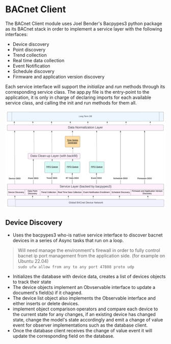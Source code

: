 # BACnet Client
The BACnet Client module uses Joel Bender's Bacpypes3 python package as its BACnet stack in order to implement a service layer with the following interfaces:<br>
- Device discovery
- Point discovery
- Trend collection
- Real time data collection
- Event Notification
- Schedule discovery
- Firmware and application version discovery

Each service interface will support the *initialize* and *run* methods through its corresponding service class. The app.py file is the entry-point to the application, it is only in charge of declaring imports for each available service class, and calling the init and run methods for them all.

![bacnet-client](docs/res/BACnetClient.png)

## Device Discovery
- Uses the bacpypes3 who-is native service interface to discover bacnet devices in a series of Async tasks that run on a loop.
> Will need manage the environment's firewall in order to fully control bacnet ip port management from the application side. (for example on Ubuntu 22.04)<br>
`sudo ufw allow from any to any port 47808 proto udp`
- Initializes the database with device data, creates a list of devices objects to track their state
- The device objects implement an Obvservable interface to update a document's field(s) if it chagned.
- The device list object also implements the Observable interface and either inserts or delete devices.
- implement object comparison operators and compare each device to the current state for any changes, if an existing device has changed state, change the model's state accordingly and emit a change of value event for observer implementations such as the database client.
- Once the database client receives the change of value event it will update the corresponding field on the database.
